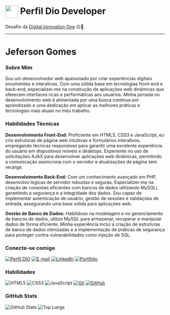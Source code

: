 <h1>
    <a href="https://www.dio.me/">
     <img align="center" width="40px" src="https://hermes.digitalinnovation.one/assets/diome/logo-minimized.png"></a>
    <span> Perfil Dio Developer</span>
</h1>

Desafio da [Digital Innovation One](https://www.dio.me/) 😉🚀.


---

# Jeferson Gomes

### Sobre Mim

Sou um desenvolvedor web apaixonado por criar experiências digitais envolventes e interativas. Com uma sólida base em tecnologias front-end e back-end, especializei-me na construção de aplicações web dinâmicas que oferecem interfaces ricas e performáticas aos usuários. Minha jornada no desenvolvimento web é alimentada por uma busca contínua por aprendizado e uma dedicação em aplicar as melhores práticas e tecnologias mais atuais no meu trabalho.

### Habilidades Técnicas

**Desenvolvimento Front-End:** Proficiente em HTML5, CSS3 e JavaScript, eu crio estruturas de página web intuitivas e formulários interativos, empregando técnicas responsivas para garantir uma excelente experiência do usuário em dispositivos móveis e desktops. Experiente no uso de solicitações AJAX para desenvolver aplicações web dinâmicas, permitindo a comunicação assíncrona com o servidor e atualizações de página sem recarga.

**Desenvolvimento Back-End:** Com um conhecimento avançado em PHP, desenvolvo lógicas de servidor robustas e seguras. Especializei-me na criação de conexões eficientes com bancos de dados utilizando MySQLi, garantindo a segurança e a integridade dos dados. Sou capaz de implementar autenticação de usuário, gestão de sessões e validações de entrada, assegurando uma base sólida para aplicações web.

**Gestão de Banco de Dados:** Habilidoso na modelagem e no gerenciamento de bancos de dados, utilizo MySQL para armazenar, recuperar e manipular dados de forma eficiente. Minha experiência inclui a criação de estruturas de banco de dados otimizadas e a implementação de práticas de segurança para proteger contra vulnerabilidades como injeção de SQL.
  
### Conecte-se comigo
[![Perfil DIO](https://img.shields.io/badge/-Meu%20Perfil%20na%20DIO-30A3DC?style=for-the-badge)](https://web.dio.me/users/jefersonogomes?tab=skills)
[![E-mail](https://img.shields.io/badge/-Email-000?style=for-the-badge&logo=microsoft-outlook&logoColor=E94D5F)](mailto:Jefesonogomes@gmail.com)
[![LinkedIn](https://img.shields.io/badge/-LinkedIn-000?style=for-the-badge&logo=linkedin&logoColor=30A3DC)](https://www.linkedin.com/in/jeferson-gomes-a8304726b/)
[![Portfólio](https://img.shields.io/badge/-Portfólio-000?style=for-the-badge&)](https://ggdevs.tech/)


### Habilidades
![HTML5](https://img.shields.io/badge/HTML-000?style=for-the-badge&logo=html5&logoColor=30A3DC)
![CSS3](https://img.shields.io/badge/CSS3-000?style=for-the-badge&logo=css3&logoColor=E94D5F)
![JavaScript](https://img.shields.io/badge/JavaScript-000?style=for-the-badge&logo=javascript&logoColor=30A3DC)
[![Git](https://img.shields.io/badge/Git-000?style=for-the-badge&logo=git&logoColor=E94D5F)](https://git-scm.com/doc) 
[![GitHub](https://img.shields.io/badge/GitHub-000?style=for-the-badge&logo=github&logoColor=30A3DC)](https://docs.github.com/)

### GitHub Stats
![GitHub Stats](https://github-readme-stats.vercel.app/api?username=Jeferson-GG&theme=transparent&bg_color=000&border_color=FF0000&show_icons=true&icon_color=30A3DC&title_color=FF0000&text_color=FFF)
![Top Langs](https://github-readme-stats-git-masterrstaa-rickstaa.vercel.app/api/top-langs/?username=Jeferson-GG&layout=compact&bg_color=000&border_color=FF0000&title_color=FF0000&text_color=FFF)
